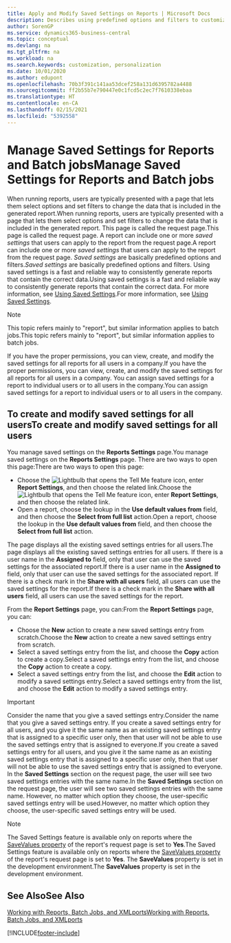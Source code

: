 ```yaml
---
title: Apply and Modify Saved Settings on Reports | Microsoft Docs
description: Describes using predefined options and filters to customize a report, and to generate the correct data.
author: SorenGP
ms.service: dynamics365-business-central
ms.topic: conceptual
ms.devlang: na
ms.tgt_pltfrm: na
ms.workload: na
ms.search.keywords: customization, personalization
ms.date: 10/01/2020
ms.author: edupont
ms.openlocfilehash: 70b3f391c141aa53dcef258a131d6395782a4488
ms.sourcegitcommit: ff2b55b7e790447e0c1fcd5c2ec7f7610338ebaa
ms.translationtype: HT
ms.contentlocale: en-CA
ms.lasthandoff: 02/15/2021
ms.locfileid: "5392558"
---
```

# <a name="manage-saved-settings-for-reports-and-batch-jobs"></a><span data-ttu-id="f28b9-103">Manage Saved Settings for Reports and Batch jobs</span><span class="sxs-lookup"><span data-stu-id="f28b9-103">Manage Saved Settings for Reports and Batch jobs</span></span>
<span data-ttu-id="f28b9-104">When running reports, users are typically presented with a page that lets them select options and set filters to change the data that is included in the generated report.</span><span class="sxs-lookup"><span data-stu-id="f28b9-104">When running reports, users are typically presented with a page that lets them select options and set filters to change the data that is included in the generated report.</span></span> <span data-ttu-id="f28b9-105">This page is called the request page.</span><span class="sxs-lookup"><span data-stu-id="f28b9-105">This page is called the request page.</span></span> <span data-ttu-id="f28b9-106">A report can include one or more *saved settings* that users can apply to the report from the request page.</span><span class="sxs-lookup"><span data-stu-id="f28b9-106">A report can include one or more *saved settings* that users can apply to the report from the request page.</span></span> <span data-ttu-id="f28b9-107">*Saved settings* are basically predefined options and filters.</span><span class="sxs-lookup"><span data-stu-id="f28b9-107">*Saved settings* are basically predefined options and filters.</span></span> <span data-ttu-id="f28b9-108">Using saved settings is a fast and reliable way to consistently generate reports that contain the correct data.</span><span class="sxs-lookup"><span data-stu-id="f28b9-108">Using saved settings is a fast and reliable way to consistently generate reports that contain the correct data.</span></span> <span data-ttu-id="f28b9-109">For more information, see [Using Saved Settings](ui-work-report.md#SavedSettings).</span><span class="sxs-lookup"><span data-stu-id="f28b9-109">For more information, see [Using Saved Settings](ui-work-report.md#SavedSettings).</span></span>

> [!NOTE]
> <span data-ttu-id="f28b9-110">This topic refers mainly to "report", but similar information applies to batch jobs.</span><span class="sxs-lookup"><span data-stu-id="f28b9-110">This topic refers mainly to "report", but similar information applies to batch jobs.</span></span>

<span data-ttu-id="f28b9-111">If you have the proper permissions, you can view, create, and modify the saved settings for all reports for all users in a company.</span><span class="sxs-lookup"><span data-stu-id="f28b9-111">If you have the proper permissions, you can view, create, and modify the saved settings for all reports for all users in a company.</span></span> <span data-ttu-id="f28b9-112">You can assign saved settings for a report to individual users or to all users in the company.</span><span class="sxs-lookup"><span data-stu-id="f28b9-112">You can assign saved settings for a report to individual users or to all users in the company.</span></span>

<!--
## Apply saved settings to a report
1. Open the report.

   The request page appears.    
2. In the **Saved Settings** section of the page, set the **Name** field  to the saved settings that you want to use.

   The **Saved Settings** section only appears if the report has been run before or if there are existing saved settings entries. The saved settings entry called **Last used options and filters** is always available. These settings are the option and filter values that were used the last time you ran the report.

-->

## <a name="to-create-and-modify-saved-settings-for-all-users"></a><span data-ttu-id="f28b9-113">To create and modify saved settings for all users</span><span class="sxs-lookup"><span data-stu-id="f28b9-113">To create and modify saved settings for all users</span></span>
<span data-ttu-id="f28b9-114">You manage saved settings on the **Reports Settings** page.</span><span class="sxs-lookup"><span data-stu-id="f28b9-114">You manage saved settings on the **Reports Settings** page.</span></span> <span data-ttu-id="f28b9-115">There are two ways to open this page:</span><span class="sxs-lookup"><span data-stu-id="f28b9-115">There are two ways to open this page:</span></span>
-   <span data-ttu-id="f28b9-116">Choose the ![Lightbulb that opens the Tell Me feature](media/ui-search/search_small.png "Tell me what you want to do") icon, enter **Report Settings**, and then choose the related link.</span><span class="sxs-lookup"><span data-stu-id="f28b9-116">Choose the ![Lightbulb that opens the Tell Me feature](media/ui-search/search_small.png "Tell me what you want to do") icon, enter **Report Settings**, and then choose the related link.</span></span>
-   <span data-ttu-id="f28b9-117">Open a report, choose the lookup in the **Use default values from** field, and then choose the **Select from full list** action.</span><span class="sxs-lookup"><span data-stu-id="f28b9-117">Open a report, choose the lookup in the **Use default values from** field, and then choose the **Select from full list** action.</span></span>

<span data-ttu-id="f28b9-118">The page displays all the existing saved settings entries for all users.</span><span class="sxs-lookup"><span data-stu-id="f28b9-118">The page displays all the existing saved settings entries for all users.</span></span> <span data-ttu-id="f28b9-119">If there is a user name in the **Assigned to** field, only that user can use the saved settings for the associated report.</span><span class="sxs-lookup"><span data-stu-id="f28b9-119">If there is a user name in the **Assigned to** field, only that user can use the saved settings for the associated report.</span></span> <span data-ttu-id="f28b9-120">If there is a check mark in the **Share with all users** field, all users can use the saved settings for the report.</span><span class="sxs-lookup"><span data-stu-id="f28b9-120">If there is a check mark in the **Share with all users** field, all users can use the saved settings for the report.</span></span>

<span data-ttu-id="f28b9-121">From the **Report Settings** page, you can:</span><span class="sxs-lookup"><span data-stu-id="f28b9-121">From the **Report Settings** page, you can:</span></span>
-   <span data-ttu-id="f28b9-122">Choose the **New** action to create a new saved settings entry from scratch.</span><span class="sxs-lookup"><span data-stu-id="f28b9-122">Choose the **New** action to create a new saved settings entry from scratch.</span></span>
-   <span data-ttu-id="f28b9-123">Select a saved settings entry from the list, and choose the **Copy** action to create a copy.</span><span class="sxs-lookup"><span data-stu-id="f28b9-123">Select a saved settings entry from the list, and choose the **Copy** action to create a copy.</span></span>
-   <span data-ttu-id="f28b9-124">Select a saved settings entry from the list, and choose the **Edit** action to modify a saved settings entry.</span><span class="sxs-lookup"><span data-stu-id="f28b9-124">Select a saved settings entry from the list, and choose the **Edit** action to modify a saved settings entry.</span></span>

> [!Important]
> <span data-ttu-id="f28b9-125">Consider the name that you give a saved settings entry.</span><span class="sxs-lookup"><span data-stu-id="f28b9-125">Consider the name that you give a saved settings entry.</span></span> <span data-ttu-id="f28b9-126">If you create a saved settings entry for all users, and you give it the same name as an existing saved settings entry that is assigned to a specific user only, then that user will not be able to use the saved settings entry that is assigned to everyone.</span><span class="sxs-lookup"><span data-stu-id="f28b9-126">If you create a saved settings entry for all users, and you give it the same name as an existing saved settings entry that is assigned to a specific user only, then that user will not be able to use the saved settings entry that is assigned to everyone.</span></span>  <span data-ttu-id="f28b9-127">In the **Saved Settings** section on the request page, the user will see two saved settings entries with the same name.</span><span class="sxs-lookup"><span data-stu-id="f28b9-127">In the **Saved Settings** section on the request page, the user will see two saved settings entries with the same name.</span></span> <span data-ttu-id="f28b9-128">However, no matter which option they choose, the user-specific saved settings entry will be used.</span><span class="sxs-lookup"><span data-stu-id="f28b9-128">However, no matter which option they choose, the user-specific saved settings entry will be used.</span></span>

> [!NOTE]
> <span data-ttu-id="f28b9-129">The Saved Settings feature is available only on reports where the [SaveValues property](/dynamics365/business-central/dev-itpro/developer/properties/devenv-savevalues-property) of the report's request page is set to **Yes**.</span><span class="sxs-lookup"><span data-stu-id="f28b9-129">The Saved Settings feature is available only on reports where the [SaveValues property](/dynamics365/business-central/dev-itpro/developer/properties/devenv-savevalues-property) of the report's request page is set to **Yes**.</span></span> <span data-ttu-id="f28b9-130">The **SaveValues** property is set in the development environment.</span><span class="sxs-lookup"><span data-stu-id="f28b9-130">The **SaveValues** property is set in the development environment.</span></span>  

## <a name="see-also"></a><span data-ttu-id="f28b9-131">See Also</span><span class="sxs-lookup"><span data-stu-id="f28b9-131">See Also</span></span>
[<span data-ttu-id="f28b9-132">Working with Reports, Batch Jobs, and XMLports</span><span class="sxs-lookup"><span data-stu-id="f28b9-132">Working with Reports, Batch Jobs, and XMLports</span></span>](ui-work-report.md)  


[!INCLUDE[footer-include](includes/footer-banner.md)]